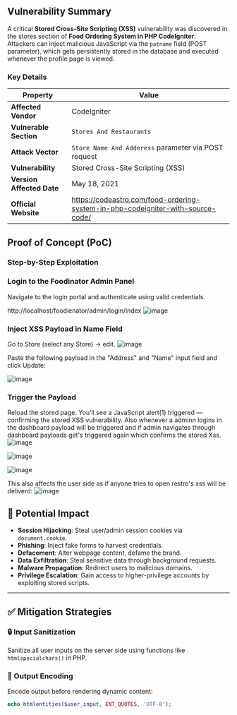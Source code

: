 ## Vulnerability Summary

A critical **Stored Cross-Site Scripting (XSS)** vulnerability was discovered in the stores section of **Food Ordering System in PHP CodeIgniter**.  
Attackers can inject malicious JavaScript via the `patname` field (POST parameter), which gets persistently stored in the database and executed whenever the profile page is viewed.

### Key Details

| Property            | Value                                                                 |
|---------------------|-----------------------------------------------------------------------|
| **Affected Vendor** | CodeIgniter                                                             |
| **Vulnerable Section** | `Stores And Restaurants`                                                   |
| **Attack Vector**   | `Store Name And Adderess` parameter via POST request                                 |
| **Vulnerability**   | Stored Cross-Site Scripting (XSS)                                     |
| **Version Affected Date**| May 18, 2021                                                                |
| **Official Website**| https://codeastro.com/food-ordering-system-in-php-codeigniter-with-source-code/ |

## Proof of Concept (PoC)
### Step-by-Step Exploitation

### Login to the Foodinator Admin Panel
Navigate to the login portal and authenticate using valid credentials.

http://localhost/foodienator/admin/login/index
![image](https://github.com/user-attachments/assets/db0dd4f0-cd63-4698-b3a0-2a220467c06e)

### Inject XSS Payload in Name Field

Go to Store (select any Store) → edit.
![image](https://github.com/user-attachments/assets/b8cc0652-5bd0-4ffa-aa1b-2bb1748f4b16)

Paste the following payload in the "Address" and "Name" input field and click Update:
<script>alert(1)</script>
![image](https://github.com/user-attachments/assets/898c693e-fdc2-4e37-a4e2-dad0349e28f3)


### Trigger the Payload

Reload the stored page. You’ll see a JavaScript alert(1) triggered — confirming the stored XSS vulnerability. Also whenever a adminn logins in the dashboard payload will be triggered and if admin navigates through dashboard payloads get's triggered again which confirms the stored Xss.
![image](https://github.com/user-attachments/assets/bf9a82d5-9fe1-4204-8e16-5a9f3e71e314)

![image](https://github.com/user-attachments/assets/6b718c1d-e8b8-4d57-b009-3fc33fd18ef8)

![image](https://github.com/user-attachments/assets/0df022bd-1dab-43c1-823d-201e2ebbc0e3)

This also affects the user side as if anyone tries to open restro's xss will be deliverd:
![image](https://github.com/user-attachments/assets/b294e4ad-dfa3-48ac-a192-f08f5033a928)


## 🛑 Potential Impact

- **Session Hijacking**: Steal user/admin session cookies via `document.cookie`.
- **Phishing**: Inject fake forms to harvest credentials.
- **Defacement**: Alter webpage content, defame the brand.
- **Data Exfiltration**: Steal sensitive data through background requests.
- **Malware Propagation**: Redirect users to malicious domains.
- **Privilege Escalation**: Gain access to higher-privilege accounts by exploiting stored scripts.

---

## ✅ Mitigation Strategies

### 🔒 Input Sanitization

Sanitize all user inputs on the server side using functions like `htmlspecialchars()` in PHP.

### 🧹 Output Encoding

Encode output before rendering dynamic content:

```php
echo htmlentities($user_input, ENT_QUOTES, 'UTF-8');


